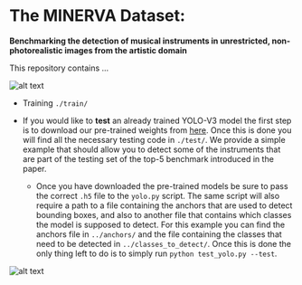 # The MINERVA Dataset: 
**Benchmarking the detection of musical instruments in unrestricted, non-photorealistic images from the artistic domain**

This repository contains ...

![alt text](https://github.com/paintception/MINeRVA/blob/master/images/readme_img.png)


* Training `./train/`

* If you would like to **test** an already trained YOLO-V3 model the first step is to 
download our pre-trained weights from [here](). Once this is done you will find all 
the necessary testing code in `./test/`. We provide a simple example that should allow you
to detect some of the instruments that are part of the testing set of the top-5 benchmark 
introduced in the paper.

    * Once you have downloaded the pre-trained models be sure to pass the correct `.h5` 
    file to the `yolo.py` script. The same script will also require a path to a file 
    containing the anchors that are used to detect bounding boxes, and also to another 
    file that contains which classes the model is supposed to detect. For this example
    you can find the anchors file in `../anchors/` and the file containing the classes that
    need to be detected in `../classes_to_detect/`. Once this is done the only thing left to do is to
    simply run `python test_yolo.py --test`.
    
![alt text](https://github.com/paintception/MINeRVA/blob/master/images/detections_examples.jpg)
    